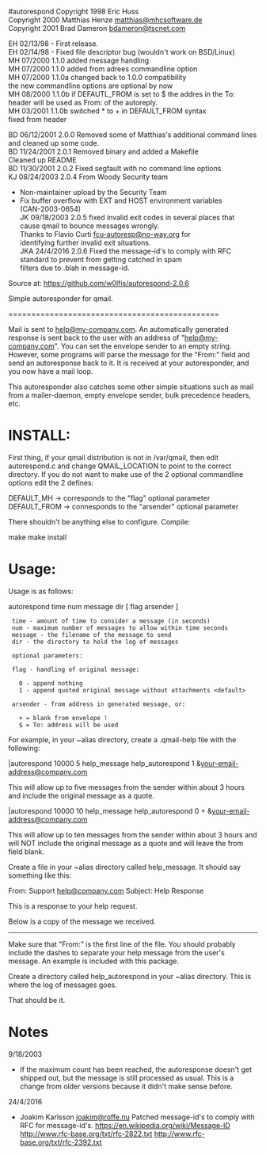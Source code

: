 #autorespond
Copyright 1998 Eric Huss  
Copyright 2000 Matthias Henze  matthias@mhcsoftware.de  
Copyright 2001 Brad Dameron <bdameron@tscnet.com>  
  
EH 02/13/98 - First release.  
EH 02/14/98 - Fixed file descriptor bug (wouldn't work on BSD/Linux)  
MH  07/2000	1.1.0	added message handling  
MH  07/2000	1.1.0	added from adrees commandline option  
MH  07/2000	1.1.0a	changed back to 1.0.0 compatibility  
			the new commandline options are optional by now  
MH  08/2000	1.1.0b	if DEFAUTL_FROM is set to $ the addres in the To:  
			header will be used as From: of the autoreply.  
MH  03/2001     1.1.0b  switched * to + in DEFAULT_FROM syntax  
                        fixed from header  
  
BD  06/12/2001  2.0.0   Removed some of Matthias's additional command lines  
                        and cleaned up some code.  
BD  11/24/2001  2.0.1   Removed binary and added a Makefile  
			Cleaned up README  
BD  11/30/2001  2.0.2   Fixed segfault with no command line options  
KJ  08/24/2003  2.0.4   From Woody Security team  
  * Non-maintainer upload by the Security Team  
  * Fix buffer overflow with EXT and HOST environment variables  
    (CAN-2003-0654)  
JK  09/18/2003	2.0.5	fixed invalid exit codes in several places that  
			cause qmail to bounce messages wrongly.  
			Thanks to Flavio Curti fcu-autoresp@no-way.org for  
			identifying further invalid exit situations.  
JKA	24/4/2016	2.0.6	Fixed the message-id's to comply with RFC  
			standard to prevent from getting catched in spam  
			filters due to .blah in message-id.  
  
Source at: https://github.com/w0lfis/autorespond-2.0.6  
  
  
Simple autoresponder for qmail.

==============================================

Mail is sent to help@my-company.com. An automatically generated response
is sent back to the user with an address of "help@my-company.com".  You
can set the envelope sender to an empty string.  However, some programs
will parse the message for the "From:"  field and send an autoresponse
back to it.  It is received at your autoresponder, and you now have a mail
loop. 

This autoresponder also catches some other simple situations such as mail
from a mailer-daemon, empty envelope sender, bulk precedence headers, etc. 



INSTALL:
=============

First thing, if your qmail distribution is not in /var/qmail, then edit
autorespond.c and change QMAIL_LOCATION to point to the correct directory. 
If you do not want to make use of the 2 optional commandline options edit 
the 2 defines:

DEFAULT_MH    -> corresponds to the "flag" optional parameter
DEFAULT_FROM  -> connesponds to the "arsender" optional parameter


There shouldn't be anything else to configure.  Compile: 

make
make install



Usage:
=============

Usage is as follows:

autorespond time num message dir [ flag arsender ]

     time - amount of time to consider a message (in seconds)
     num - maximum number of messages to allow within time seconds
     message - the filename of the message to send
     dir - the directory to hold the log of messages

     optional parameters:

     flag - handling of original message:

       0 - append nothing
       1 - append quoted original message without attachments <default>

     arsender - from address in generated message, or:

       + = blank from envelope ! 
       $ = To: address will be used


For example, in your ~alias directory, create a .qmail-help file with
the following:


|autorespond 10000 5 help_message help_autorespond 1
&your-email-address@company.com


This will allow up to five messages from the sender within about 3 hours 
and include the original message as a quote.

|autorespond 10000 10 help_message help_autorespond 0 +
&your-email-address@company.com


This will allow up to ten messages from the sender within about 3 hours and
will NOT include the original message as a quote and will leave the from
field blank.


Create a file in your ~alias directory called help_message.  It should say
something like this: 


From: Support <help@company.com>
Subject: Help Response

This is a response to your help request.


Below is a copy of the message we received.

--------

Make sure that "From:" is the first line of the file.  You should probably
include the dashes to separate your help message from the user's message. 
An example is included with this package. 

Create a directory called help_autorespond in your ~alias directory.  This
is where the log of messages goes. 

That should be it.


Notes
=====
9/18/2003
- If the maximum count has been reached, the autoresponse doesn't 
  get shipped out, but the message is still processed as usual.
  This is a change from older versions because it didn't make
  sense before.

24/4/2016
- Joakim Karlsson <joakim@roffe.nu> Patched message-id's to comply
  with RFC for message-id's.
  https://en.wikipedia.org/wiki/Message-ID
  http://www.rfc-base.org/txt/rfc-2822.txt
  http://www.rfc-base.org/txt/rfc-2392.txt


